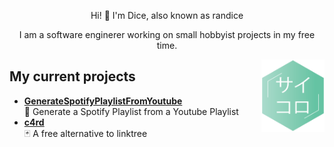 <p align="center" >Hi! 👋 I'm Dice, also known as randice</p>
<p align="center" >I am a software enginerer working on small hobbyist projects in my free time. </p>
<img width="20%" align="right" src="https://github.com/DiceRandom/DiceRandom/blob/master/logo.png?raw=true" />

## My current projects

- [**GenerateSpotifyPlaylistFromYoutube**](https://github.com/DiceRandom/GenerateSpotifyPlaylistFromYoutube)  
    🎵 Generate a Spotify Playlist from a Youtube Playlist
- [**c4rd**](https://github.com/DiceRandom/c4rd)  
    🃏 A free alternative to linktree
